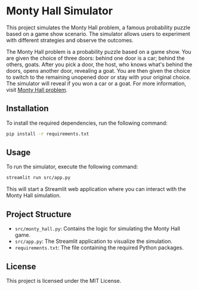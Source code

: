 # Monty Hall Simulator

This project simulates the Monty Hall problem, a famous probability puzzle based on a game show scenario. The simulator allows users to experiment with different strategies and observe the outcomes.

The Monty Hall problem is a probability puzzle based on a game show. You are given the choice of three doors: behind one door is a car; behind the others, goats. After you pick a door, the host, who knows what's behind the doors, opens another door, revealing a goat. You are then given the choice to switch to the remaining unopened door or stay with your original choice. The simulator will reveal if you won a car or a goat. For more information, visit [Monty Hall problem](https://en.wikipedia.org/wiki/Monty_Hall_problem).

## Installation

To install the required dependencies, run the following command:

```bash
pip install -r requirements.txt
```

## Usage

To run the simulator, execute the following command:

```bash
streamlit run src/app.py
```

This will start a Streamlit web application where you can interact with the Monty Hall simulation.

## Project Structure

- `src/monty_hall.py`: Contains the logic for simulating the Monty Hall game.
- `src/app.py`: The Streamlit application to visualize the simulation.
- `requirements.txt`: The file containing the required Python packages.


## License

This project is licensed under the MIT License.
